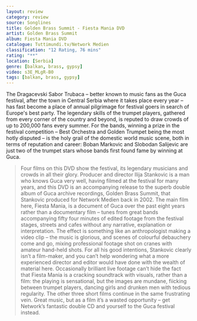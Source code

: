 ```yaml
---
layout: review
category: review
source: Songlines
title: Golden Brass Summit - Fiesta Mania DVD
artist: Golden Brass Summit
album: Fiesta Mania DVD
catalogue: Tuttimundi.tv/Network Medien
classification: "12 Rating, 76 mins"
rating: "**"
location: [Serbia]
genre: [balkan, brass, gypsy]
video: s3E_MLgR-B0
tags: [balkan, brass, gypsy]
---
```


The Dragacevski Sabor Trubaca – better known to music fans as the Guca festival, after the town in Central Serbia where it takes place every year – has fast become a place of annual pilgrimage for festival goers in search of Europe's best party. The legendary skills of the trumpet players, gathered from every corner of the country and beyond, is reputed to draw crowds of up to 200,000 fans every summer. For the bands, winning a prize in the festival competition – Best Orchestra and Golden Trumpet being the most hotly disputed – is the holy grail of the domestic world music scene, both in terms of reputation and career: Boban Markovic and Slobodan Salijevic are just two of the trumpet stars whose bands first found fame by winning at Guca. 

> Four films on this DVD show the festival, its legendary musicians and crowds in all their glory. Producer and director Ilija Stankovic is a man who knows Guca very well, having filmed at the festival for many years, and this DVD is an accompanying release to the superb double album of Guca archive recordings, Golden Brass Summit, that Stankovic produced for Network Medien back in 2002.  The main film here, Fiesta Mania, is a document of Guca over the past eight years rather than a documentary film – tunes from great bands accompanying fifty four minutes of edited footage from the festival stages, streets and cafes without any narrative, explanation or interpretation. The effect is something like an anthropologist making a video clip – the music is glorious, and scenes of colourful debauchery come and go, mixing professional footage shot on cranes with amateur hand-held shots. For all his good intentions, Stankovic clearly isn’t a film-maker, and you can’t help wondering what a more experienced director and editor would have done with the wealth of material here. Occasionally brilliant live footage can’t hide the fact that Fiesta Mania is a cracking soundtrack with visuals, rather than a film: the playing is sensational, but the images are mundane, fiicking between trumpet players, dancing girls and drunken men with tedious regularity. The other three short films continue in the same frustrating vein.
Great music, but as a film it’s a wasted opportunity – get Network’s fantastic double CD and yourself to the Guca festival instead.